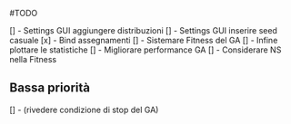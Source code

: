 #TODO

[] - Settings GUI aggiungere distribuzioni
[] - Settings GUI inserire seed casuale
[x] - Bind assegnamenti
[] - Sistemare Fitness del GA
[] - Infine plottare le statistiche
[] - Migliorare performance GA
[] - Considerare NS nella Fitness

## Bassa priorità
[] - (rivedere condizione di stop del GA)